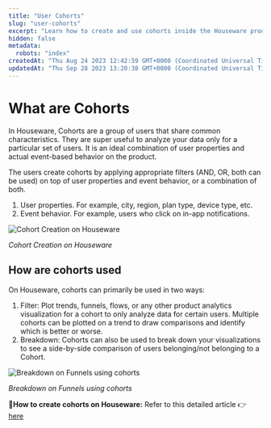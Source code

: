 ```yaml
---
title: "User Cohorts"
slug: "user-cohorts"
excerpt: "Learn how to create and use cohorts inside the Houseware product"
hidden: false
metadata: 
  robots: "index"
createdAt: "Thu Aug 24 2023 12:42:59 GMT+0000 (Coordinated Universal Time)"
updatedAt: "Thu Sep 28 2023 13:20:38 GMT+0000 (Coordinated Universal Time)"
---
```

# What are Cohorts

In Houseware, Cohorts are a group of users that share common characteristics. They are super useful to analyze your data only for a particular set of users. It is an ideal combination of user properties and actual event-based behavior on the product.

 The users create cohorts by applying appropriate filters (AND, OR, both can be used) on top of user properties and event behavior, or a combination of both.

1. User properties. For example, city, region, plan type, device type, etc.
2. Event behavior. For example, users who click on in-app notifications.

![Cohort Creation on Houseware](https://files.readme.io/9019a6c-create_cohorts.png)

*Cohort Creation on Houseware*


## How are cohorts used

On Houseware, cohorts can primarily be used in two ways:

1. Filter: Plot trends, funnels, flows, or any other product analytics visualization for a cohort to only analyze data for certain users. Multiple cohorts can be plotted on a trend to draw comparisons and identify which is better or worse.
2. Breakdown: Cohorts can also be used to break down your visualizations to see a side-by-side comparison of users belonging/not belonging to a Cohort.

![Breakdown on Funnels using cohorts](https://files.readme.io/259b58f-Screenshot_2023-08-24_at_7.16.11_PM.png)

*Breakdown on Funnels using cohorts*


:star2:**How to create cohorts on Houseware:** Refer to this detailed article :point_right: [here](https://ayerajath.github.io/houseware-docs-export/docs/how-to-create-a-cohort)
